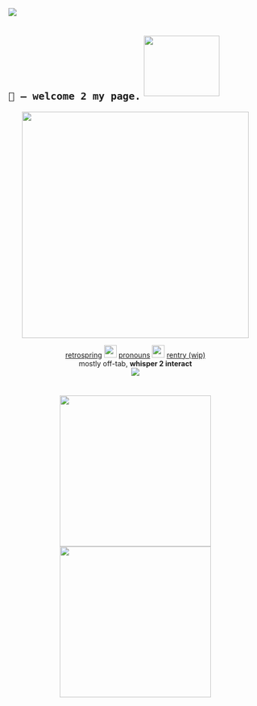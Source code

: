 ![](https://komarev.com/ghpvc/?username=sednoseterces&color=B3CEE5&style=plastic&label=++++hi❤️++++) <br /> 
# <sub>``🐙 – welcome 2 my page.``</sub> <img src="https://github.com/user-attachments/assets/aab5fd52-35fe-42e8-8399-df7d237f85ff" height=120 width=150>
<div align="center">
<img src="https://github.com/user-attachments/assets/a819fe23-39e1-4614-9b12-94dcc4a0ab03" height=450 weight=750> <br /> 
</div>
<div align="center">
  
 [retrospring](https://retrospring.net/@applepox) <img src="https://github.com/user-attachments/assets/4f895e5f-543e-4283-ad89-3778eedaec18" height=25 weight=25> [pronouns](https://pronouns.cc/@yesmylord) <img src="https://github.com/user-attachments/assets/dc6f5cb4-7a1b-4fb9-9325-488fcdff20bb" height=25 weight=25> [rentry (wip)](https://rentry.co/applepox) <br />
 mostly off-tab, **whisper 2 interact** <br />
<img src="https://github.com/user-attachments/assets/64e46a18-c6be-404c-9898-94f996ce73e4"> <br />
#
<img src="https://github.com/user-attachments/assets/9fd5e342-6d37-463c-b948-50a5f767f60d" height=300 weight=300><img src="https://github.com/user-attachments/assets/b57cbd9e-a6f8-4896-8798-42c889a33531" height=300 weight=300>
